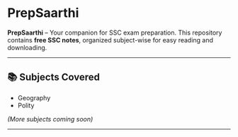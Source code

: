 # PrepSaarthi

**PrepSaarthi** – Your companion for SSC exam preparation. This repository contains **free SSC notes**, organized subject-wise for easy reading and downloading.

---

## 📚 Subjects Covered

- Geography
- Polity

*(More subjects coming soon)*

---
